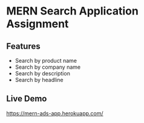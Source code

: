 # MERN Search Application Assignment

## Features

- Search by product name
- Search by company name
- Search by description
- Search by headline

## Live Demo

https://mern-ads-app.herokuapp.com/
